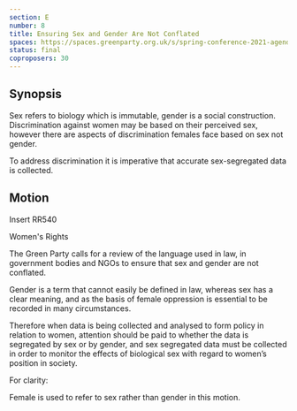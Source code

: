```yaml
---
section: E
number: 8
title: Ensuring Sex and Gender Are Not Conflated
spaces: https://spaces.greenparty.org.uk/s/spring-conference-2021-agenda-forum2/?contentId=78493
status: final
coproposers: 30
---
```

## Synopsis

Sex refers to biology which is immutable, gender is a social construction.
Discrimination against women may be based on their perceived sex, however there are aspects of discrimination females face based on sex not gender.

To address discrimination it is imperative that accurate sex-segregated data is collected.

## Motion

Insert RR540

Women's Rights

The Green Party calls for a review of the language used in law, in government bodies and NGOs to ensure that sex and gender are not conflated.

Gender is a term that cannot easily be defined in law, whereas sex has a clear meaning, and as the basis of female oppression is essential to be recorded in many circumstances.

Therefore when data is being collected and analysed to form policy in relation to women, attention should be paid to whether the data is segregated by sex or by gender, and sex segregated data must be collected in order to monitor the effects of biological sex with regard to women’s position in society.

For clarity:

Female is used to refer to sex rather than gender in this motion.
